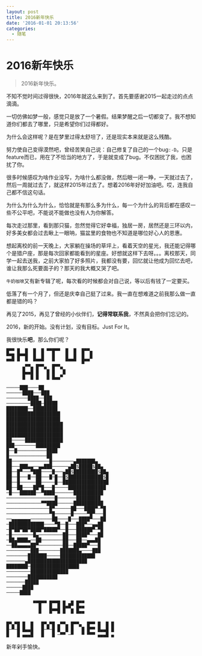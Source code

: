 ```yaml
---
layout: post
title: 2016新年快乐
date: '2016-01-01 20:13:56'
categories:
  - 随笔
---
```

# 2016新年快乐

> 2016新年快乐。

不知不觉时间过得很快，2016年就这么来到了。首先要感谢2015一起走过的点点滴滴。

一切仿佛如梦一般，感觉只是放了一个暑假。结果梦醒之后一切都变了。我不想知道你们都去了哪里，只是希望你们过得都好。

为什么会这样呢？是在梦里过得太舒坦了，还是现实本来就是这么残酷。

努力使自己变得漠然吧，曾经苦笑自己说：自己修复了自己的一个bug`:-D`。只是feature而已，用在了不恰当的地方了，于是就变成了bug。不仅困扰了我，也困扰了你。

很多时候感叹为啥作业没写，为啥什么都没做，然后眼一闭一睁，一天就过去了，然后一周就过去了，就这样2015年过去了。想着2016年好好加油吧。哎，连我自己都不信这句话。

为什么为什么为什么，恰恰就是有那么多为什么，每一个为什么的背后都在感叹一些不公平吧，不能说不能做也没有人为你解答。

每次走过那里，看到那只猫，忽然觉得它好幸福，独居一房，居然还是三环以内，好多美女都会过去瞅上一眼呐，猫盆里的食物也不知道是哪位好心人的恩惠。

想起离校的前一天晚上，大家躺在操场的草坪上，看着天空的星光，我还能记得哪个是猎户座，那是每次回家都能看到的星座。好想就这样下去呀。。。离校那天，同学一起去送我，之前大家拍了好多照片，我都没有要，回忆就让他成为回忆去吧，谁让我那么死要面子的？那天的我大概又哭了吧。

`牛奶咖啡`又有新专辑了呢，每次看的时候都会对自己说，等以后有钱了一定要买。

低落了有一个月了，但还是庆幸自己挺了过来。我一直在想难道之前我那么做一直都是错的吗？

再见了2015，再见了曾经的小伙伴们，**记得常联系我**，不然真会把你们忘记的。

2016，新的开始。没有计划，没有目标。Just For It。

我很快乐**吧**，那么你们呢？

```
█▀▀ █  █  █  █ ▀▀█▀▀  █  █  █▀▀▄
▀▀█ █▀▀█  █  █   █    █  █  █  █
▀▀▀ ▀  ▀  ▀▀▀▀   ▀    ▀▀▀▀  █▀▀
      ▄▀▀▄ █▀▀▄  █▀▀▄
      █▄▄█ █   █ █   █
      █  █ █   █ █▄▄▀

─────███────██
──────████───███
────────████──███
─────────████─█████
████████──█████████
████████████████████
████████████████████
█████████████████████
█████████████████████
█████████████████████
██─────██████████████
███────────█████████
█──█───────────████
█──────────────██
██──────────────█────────▄███████▄
██───███▄▄──▄▄███──────▄██$█████$██▄
██──█▀───▀███────█───▄██$█████████$██▄
██──█───█──██───█─█──█$█████████████$█
██──█──────██─────█──█████████████████
██──██────██▀█───█─────██████████████
─█───██████──▀████───────███████████
──────────────────█───────█████████
─────────────▀▀████──────███████████
────────────────█▀──────██───████▀─▀█
────────────────▀█──────█─────▀█▀───█
──▄▄▄▄▄▄▄────────██────█───████▀───██
─█████████████────▀█──█───███▀──▄▄██
─█▀██▀██▀████▀█████▀──█───██████▀─▀█
─█────────█▄─────────██───████▀───██
─██▄████▄──██────────██───██──▄▄▄██
──██▄▄▄▄▄██▀─────────██──█████▀───█
─────────███────────███████▄────███
────────███████─────█████████████
───────▄██████████████████████
████████─██████████████████
─────────██████████████
────────███████████
───────█████
──────████
─────████

          ▀▀█▀▀ █▀▀█ █ ▄█ █▀▀
            █   █▄▄█ █▀▀▄ █▀▀
            ▀   ▀  ▀ ▀  ▀ ▀▀▀

█▀▄▀█ █  █   █▀▄▀█ ▄▀▀▄ █▀▀▄  █▀▀ █  █ █
█─▀─█ █▄▄█   █─▀─█ █  █ █   █ █▀▀ █▄▄█ █
█   █ ▄▄▄█   █   █ ─▀▀ ─▀   ▀ ▀▀▀ ▄▄▄█ ▄
```

新年剁手愉快。

